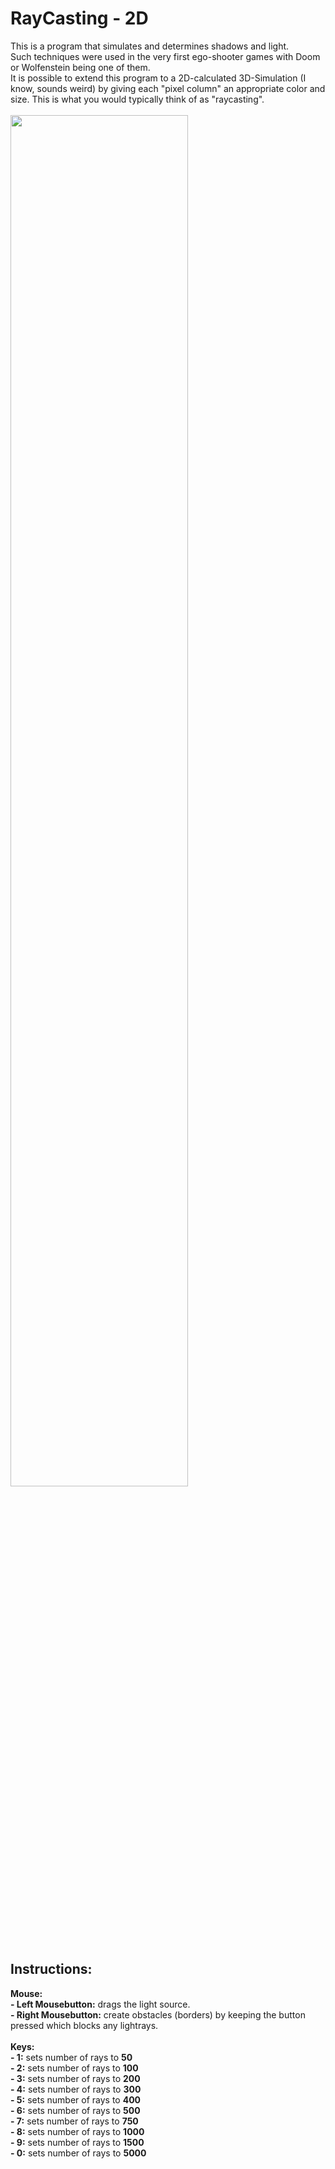 # RayCasting - 2D
This is a program that simulates and determines shadows and light. <br>
Such techniques were used in the very first ego-shooter games with Doom or Wolfenstein being one of them. <br>
It is possible to extend this program to a 2D-calculated 3D-Simulation (I know, sounds weird) by giving each "pixel column" an appropriate color and size. This is what you would typically think of as "raycasting".<br>
<br>
<img src="/gif/lightcasting_.gif" width="75%" height="75%" />
## Instructions:
<b>Mouse:</b><br />
<b>- Left Mousebutton:</b> drags the light source. <br>
<b>- Right Mousebutton:</b> create obstacles (borders) by keeping the button pressed which blocks any lightrays. <br><br>
<b>Keys:</b><br />
<b>- 1:</b> sets number of rays to <b>50</b><br>
<b>- 2:</b> sets number of rays to <b>100</b><br>
<b>- 3:</b> sets number of rays to <b>200</b><br>
<b>- 4:</b> sets number of rays to <b>300</b><br>
<b>- 5:</b> sets number of rays to <b>400</b><br>
<b>- 6:</b> sets number of rays to <b>500</b><br>
<b>- 7:</b> sets number of rays to <b>750</b><br>
<b>- 8:</b> sets number of rays to <b>1000</b><br>
<b>- 9:</b> sets number of rays to <b>1500</b><br>
<b>- 0:</b> sets number of rays to <b>5000</b><br>
                   
